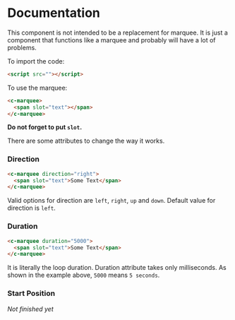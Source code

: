 # Documentation

This component is not intended to be a replacement for marquee. It is just a component that functions like a marquee and probably will have a lot of problems.

To import the code:
```html
<script src=""></script>
```

To use the marquee:
```html
<c-marquee>
  <span slot="text"></span>
</c-marquee>
```

**Do not forget to put `slot`.**

There are some attributes to change the way it works.
### Direction
```html
<c-marquee direction="right">
  <span slot="text">Some Text</span>
</c-marquee>
```
Valid options for direction are `left`, `right`, `up` and `down`. Default value for direction is `left`.

### Duration
```html
<c-marquee duration="5000">
  <span slot="text">Some Text</span>
</c-marquee>
```
It is literally the loop duration. Duration attribute takes only milliseconds. As shown in the example above, `5000` means `5 seconds`.

### Start Position
_Not finished yet_